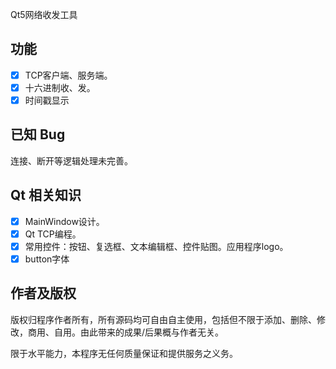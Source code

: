 Qt5网络收发工具

## 功能
- [x] TCP客户端、服务端。  
- [x] 十六进制收、发。  
- [x] 时间戳显示

## 已知 Bug
连接、断开等逻辑处理未完善。  

## Qt 相关知识
- [x] MainWindow设计。  
- [x] Qt TCP编程。  
- [x] 常用控件：按钮、复选框、文本编辑框、控件贴图。应用程序logo。  
- [x] button字体

## 作者及版权
版权归程序作者所有，所有源码均可自由自主使用，包括但不限于添加、删除、修改，商用、自用。由此带来的成果/后果概与作者无关。  

限于水平能力，本程序无任何质量保证和提供服务之义务。  

